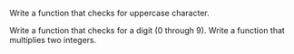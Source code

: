 Write a function that checks for uppercase character.


Write a function that checks for a digit (0 through 9).
Write a function that multiplies two integers.
